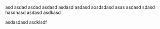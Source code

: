 asd
asdad
asdad
asdasd
asdasd
asdasd
aosdsdasd
asas
asdasd
sdasd
hasdhasd
asdasd
asdkasd

asdasdasd
asdklsdf
